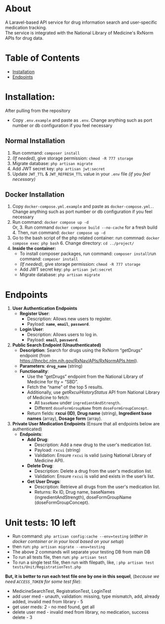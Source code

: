 # About
A Laravel-based API service for drug information search and user-specific medication tracking. \
The service is integrated with the National Library of Medicine's RxNorm APIs for drug data.

# Table of Contents
- [Installation](#installation)
- [Endpoints](#endpoints)


# Installation:

After pulling from the repository
- Copy `.env.example` and paste as `.env`. Change anything such as port number or db configuration if you feel necessary

## Normal Installation
1. Run command: `composer install`
2. _(If needed)_, give storage permission: `chmod -R 777 storage`
3. Migrate database: `php artisan migrate`
4. Add JWT secret key: `php artisan jwt:secret`
5. Update `JWT_TTL` & `JWT_REFRESH_TTL` value in your `.env` file _(if you feel necessary)_

## Docker Installation
1. Copy `docker-compose.yml.example` and paste as `docker-compose.yml.`. Change anything such as port number or db configuration if you feel necessary
2. Run command: `docker compose up -d` \
   Or,
   3. Run command `docker compose build --no-cache` for a fresh build 
   4. Then, run command: `docker compose up -d`
5. Go to the bash script of the php related container: run commnad: `docker compose exec php bash`
   6. Change directory: `cd ../project/`
6. **Inside the container:**
    - To install composer packages, run command: `composer install`run command: `composer install`
    - _(If needed)_, give storage permission: `chmod -R 777 storage`
    - Add JWT secret key: `php artisan jwt:secret`
    - Migrate database: `php artisan migrate`



# Endpoints
1. **User Authentication Endpoints**
    - **Register User**:
        - Description: Allows new users to register.
        - Payload: **`name`**, **`email`**, **`password`**.
    - **Login User**:
        - Description: Allows users to log in.
        - Payload: **`email`**, **`password`**.
2. **Public Search Endpoint (Unauthenticated)**
    - **Description**: Search for drugs using the RxNorm “getDrugs” endpoint (from https://lhncbc.nlm.nih.gov/RxNav/APIs/RxNormAPIs.html).
    - **Parameters**: **`drug_name`** (string)
    - **Functionality**:
        - Use the “getDrugs” endpoint from the National Library of Medicine for tty = “SBD”.
        - Fetch the “name” of the top 5 results.
        - Additionally, use *getRxcuiHistoryStatus* API from National Library of Medicine to fetch:
            - All `baseName` under `ingredientAndStrength`.
            - Different `doseFormGroupName` from `doseFormGroupConcept`.
        - Return fields: **rxcui (ID)**, **Drug name** (string), **Ingredient base names** (array), **Dosage form** (array).
3. **Private User Medication Endpoints** (Ensure that all endpoints below are authenticated)
    - **Endpoints**:
        - **Add Drug**:
            - Description: Add a new drug to the user's medication list.
            - Payload: `rxcui` (string)
            - Validation: Ensure `rxcui` is valid (using National Library of Medicine API).
        - **Delete Drug**:
            - Description: Delete a drug from the user's medication list.
            - Validation: Ensure `rxcui` is valid and exists in the user’s list.
        - **Get User Drugs**:
            - Description: Retrieve all drugs from the user's medication list.
            - Returns: Rx ID, Drug name, baseNames (ingredientAndStrength), doseFormGroupName (doseFormGroupConcept).


# Unit tests: 10 left
- Run command: `php artisan config:cache --env=testing` (_either in docker container or in your local based on your setup_)
- then run: `php artisan migrate --env=testing`
- The above 2 commands will separate your testing DB from main DB
- To run all tests file, then run: `php artisan test`
- To run a single test file, then run with filepath, like, : `php artisan test tests/Unit/RegistrationTest.php`

**But, it is better to run each test file one by one in this sequel**, (_because we need `ACCESS_TOKEN` for some test file_):
  - MedicineSearchTest, RegistrationTest, LoginTest
- add user med - unauth, validation: missing, type mismatch, add, already added, invalid med from library - 5
- get user meds: 2 - no med found, get all
- delete user med - invalid med from library, no medication, success delete - 3
